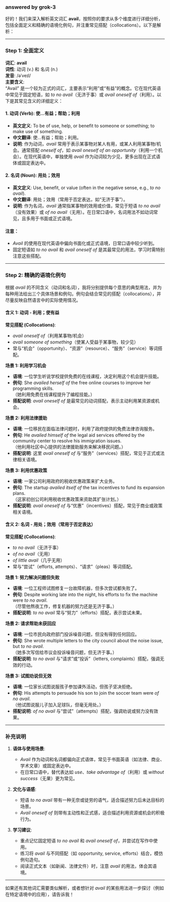 ### answered by grok-3
好的！我们来深入解析英文词汇 **avail**，按照你的要求从多个维度进行详细分析，包括全面定义和精确的语境化例句，并注重常见搭配（collocations）。以下是解析：

---

### Step 1: 全面定义

**词汇**: **avail**  
**词性**: 动词 (v.) 和 名词 (n.)  
**发音**: /əˈveɪl/  
**主要含义**:  
“Avail” 是一个较为正式的词汇，主要表示“利用”或“有益”的概念。它在现代英语中常见于固定短语，如 *to no avail*（无济于事）或 *avail oneself of*（利用）。以下是其常见含义的详细定义：

#### 1. 动词 (Verb): 使…有益；帮助；利用
- **英文定义**: To be of use, help, or benefit to someone or something; to make use of something.
- **中文翻译**: 使…有益；帮助；利用。
- **说明**: 作为动词，*avail* 常用于表示某事物对某人有用，或某人利用某事物/机会。通常搭配 *oneself of*，如 *avail oneself of an opportunity*（利用一个机会）。在现代英语中，单独使用 *avail* 作为动词较为少见，更多出现在正式语体或固定表达中。

#### 2. 名词 (Noun): 用处；效用
- **英文定义**: Use, benefit, or value (often in the negative sense, e.g., *to no avail*).
- **中文翻译**: 用处；效用（常用于否定表达，如“无济于事”）。
- **说明**: 作为名词，*avail* 通常指某事物的效用或价值，常见于短语 *to no avail*（没有效果）或 *of no avail*（无用）。在日常口语中，名词用法不如动词常见，且多用于书面或正式语境。

#### 注意：
- *Avail* 的使用在现代英语中偏向书面化或正式语境，日常口语中较少听到。
- 固定短语如 *to no avail* 和 *avail oneself of* 是其最常见的用法，学习时需特别注意这些搭配。

---

### Step 2: 精确的语境化例句

根据 *avail* 的不同含义（动词和名词），我将分别提供每个意思的典型用法，并为每种用法给出三个具体场景和例句。例句会结合常见的搭配（collocations），并尽量反映自然语言中的实际使用情况。

#### 含义 1: 动词 - 利用；使有益
**常见搭配 (Collocations)**:  
- *avail oneself of*（利用某事物/机会）  
- *avail someone of something*（使某人受益于某事物，较少见）  
- 常与“机会”（opportunity）、“资源”（resource）、“服务”（service）等词搭配。

**场景 1: 利用学习机会**  
- **语境**: 一位学生听说学校提供免费的在线课程，决定利用这个机会提升技能。  
- **例句**: She *availed herself of* the free online courses to improve her programming skills.  
  （她利用免费在线课程提升了编程技能。）  
- **搭配说明**: *avail oneself of* 是最常见的动词搭配，表示主动利用某资源或机会。

**场景 2: 利用法律援助**  
- **语境**: 一位移民在面临法律问题时，利用了政府提供的免费法律咨询服务。  
- **例句**: He *availed himself of* the legal aid services offered by the community center to resolve his immigration issues.  
  （他利用社区中心提供的法律援助服务来解决移民问题。）  
- **搭配说明**: 这里 *avail oneself of* 与“服务”（services）搭配，常见于正式或法律相关语境。

**场景 3: 利用优惠政策**  
- **语境**: 一家公司利用政府的税收优惠政策来扩大业务。  
- **例句**: The startup *availed itself of* the tax incentives to fund its expansion plans.  
  （这家初创公司利用税收优惠政策来资助其扩张计划。）  
- **搭配说明**: *avail oneself of* 与“优惠”（incentives）搭配，常见于商业或政策相关语境。

#### 含义 2: 名词 - 用处；效用（常用于否定表达）
**常见搭配 (Collocations)**:  
- *to no avail*（无济于事）  
- *of no avail*（无用）  
- *of little avail*（几乎无用）  
- 常与“尝试”（efforts, attempts）、“请求”（pleas）等词搭配。

**场景 1: 努力解决问题但失败**  
- **语境**: 一位工程师试图修复一台故障机器，但多次尝试都失败了。  
- **例句**: Despite working late into the night, his efforts to fix the machine were *to no avail*.  
  （尽管他熬夜工作，修复机器的努力还是无济于事。）  
- **搭配说明**: *to no avail* 常与“努力”（efforts）搭配，表示尝试未果。

**场景 2: 请求帮助未获回应**  
- **语境**: 一位市民向政府部门投诉噪音问题，但没有得到任何回应。  
- **例句**: She wrote multiple letters to the city council about the noise issue, but *to no avail*.  
  （她多次写信给市议会投诉噪音问题，但无济于事。）  
- **搭配说明**: *to no avail* 与“请求”或“投诉”（letters, complaints）搭配，强调无效的行动。

**场景 3: 试图劝说但无效**  
- **语境**: 一位家长试图说服孩子参加课外活动，但孩子坚决拒绝。  
- **例句**: His attempts to persuade his son to join the soccer team were *of no avail*.  
  （他试图说服儿子加入足球队，但毫无用处。）  
- **搭配说明**: *of no avail* 与“尝试”（attempts）搭配，强调劝说或努力没有效果。

---

### 补充说明
1. **语体与使用场景**:  
   - *Avail* 作为动词和名词都偏向正式语体，常见于书面英语（如法律、商业、学术文章）或固定表达中。  
   - 在日常口语中，替代表达如 *use*、*take advantage of*（利用）或 *without success*（无果）更为常见。

2. **文化与语感**:  
   - 短语 *to no avail* 带有一种无奈或徒劳的语气，适合描述努力后未达目标的场景。  
   - *Avail oneself of* 则带有主动性和正式感，适合描述利用资源或机会的积极行为。

3. **学习建议**:  
   - 重点记忆固定短语 *to no avail* 和 *avail oneself of*，并尝试在写作中使用。  
   - 练习将 *avail* 与不同搭配（如 opportunity, service, efforts）结合，模仿例句造句。  
   - 阅读正式文本（如新闻、法律文件）时，注意 *avail* 的用法，体会其语境。

---

如果还有其他词汇需要类似解析，或者想针对 *avail* 的某些用法进一步探讨（例如在特定语境中的应用），请告诉我！